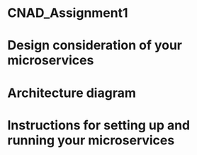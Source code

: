 # CNAD_Assignment1


# Design consideration of your microservices
# Architecture diagram
# Instructions for setting up and running your microservices
